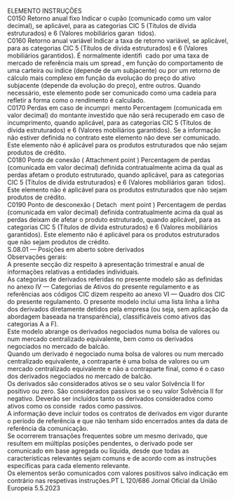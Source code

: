  
ELEMENTO  INSTRUÇÕES  
C0150  Retorno anual fixo  Indicar o cupão (comunicado como um valor decimal), se aplicável, para as 
categorias CIC 5 (Títulos de dívida estruturados) e 6 (Valores mobiliários garan ­
tidos).  
C0160  Retorno anual variável  Indicar a taxa de retorno variável, se aplicável, para as categorias CIC 5 (Títulos de 
dívida estruturados) e 6 (Valores mobiliários garantidos). É normalmente identifi ­
cado por uma taxa de mercado de referência mais um  spread , em função do 
comportamento de uma carteira ou índice (depende de um subjacente) ou por 
um retorno de cálculo mais complexo em função da evolução do preço do ativo 
subjacente (depende da evolução do preço), entre outros. 
Quando necessário, este elemento pode ser comunicado como uma cadeia para 
refletir a forma como o rendimento é calculado.  
C0170  Perdas em caso de incumpri ­
mento  Percentagem (comunicada em valor decimal) do montante investido que não será 
recuperado em caso de incumprimento, quando aplicável, para as categorias CIC 5 
(Títulos de dívida estruturados) e 6 (Valores mobiliários garantidos). 
Se a informação não estiver definida no contrato este elemento não deve ser 
comunicado. Este elemento não é aplicável para os produtos estruturados que 
não sejam produtos de crédito.  
C0180  Ponto de conexão ( Attachment 
point ) Percentagem de perdas (comunicada em valor decimal) definida contratualmente 
acima da qual as perdas afetam o produto estruturado, quando aplicável, para as 
categorias CIC 5 (Títulos de dívida estruturados) e 6 (Valores mobiliários garan ­
tidos). Este elemento não é aplicável para os produtos estruturados que não sejam 
produtos de crédito.  
C0190  Ponto de desconexão ( Detach ­
ment point ) Percentagem de perdas (comunicada em valor decimal) definida contratualmente 
acima da qual as perdas deixam de afetar o produto estruturado, quando aplicável, 
para as categorias CIC 5 (Títulos de dívida estruturados) e 6 (Valores mobiliários 
garantidos). Este elemento não é aplicável para os produtos estruturados que não 
sejam produtos de crédito.  
S.08.01 — Posições em aberto sobre derivados  
Observações gerais:  
A presente secção diz respeito à apresentação trimestral e anual de informações relativas a entidades individuais.  
As categorias de derivados referidas no presente modelo são as definidas no anexo IV — Categorias de Ativos do 
presente regulamento e as referências aos códigos CIC dizem respeito ao anexo VI — Quadro dos CIC do presente 
regulamento. O presente modelo inclui uma lista linha a linha dos derivados diretamente detidos pela empresa (ou seja, 
sem aplicação da abordagem baseada na transparência), classificáveis como ativos das categorias A a F).  
Este modelo abrange os derivados negociados numa bolsa de valores ou num mercado centralizado equivalente, bem 
como os derivados negociados no mercado de balcão.  
Quando um derivado é negociado numa bolsa de valores ou num mercado centralizado equivalente, a contraparte é 
uma bolsa de valores ou um mercado centralizado equivalente e não a contraparte final, como é o caso dos derivados 
negociados no mercado de balcão.  
Os derivados são considerados ativos se o seu valor Solvência II for positivo ou zero. São considerados passivos se o seu 
valor Solvência II for negativo. Deverão ser incluídos tanto os derivados considerados como ativos como os conside ­
rados como passivos.  
A informação deve incluir todos os contratos de derivados em vigor durante o período de referência e que não tenham 
sido encerrados antes da data de referência da comunicação.  
Se ocorrerem transações frequentes sobre um mesmo derivado, que resultem em múltiplas posições pendentes, o 
derivado pode ser comunicado em base agregada ou líquida, desde que todas as características relevantes sejam comuns 
e de acordo com as instruções específicas para cada elemento relevante.  
Os elementos serão comunicados com valores positivos salvo indicação em contrário nas respetivas instruções.PT  L 120/686 Jornal Oficial da União Europeia 5.5.2023